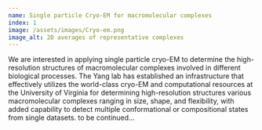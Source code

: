 ```yaml
---
name: Single particle Cryo-EM for macromolecular complexes
index: 1
image: /assets/images/Cryo-em.png
image_alt: 2D averages of representative complexes
---
```


We are interested in applying single particle cryo-EM to determine the high-resolution structures of macromolecular complexes involved in different biological processes. The Yang lab has established an infrastructure that effectively utilizes the world-class cryo-EM and computational resources at the University of Virginia for determining high-resolution structures various macromolecular complexes ranging in size, shape, and flexibility, with added capability to detect multiple conformational or compositional states from single datasets. to be continued...
